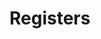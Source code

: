 # Registers

<!-- BEGIN CMDGEN util/regtool.py -d ./hw/top_darjeeling/ip_autogen/pwrmgr/data/pwrmgr.hjson -->
<!-- END CMDGEN -->
